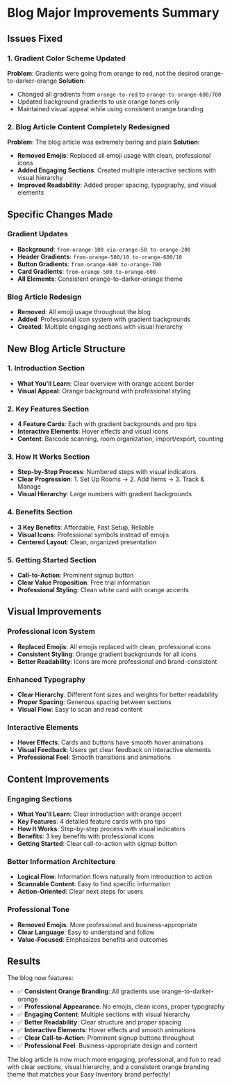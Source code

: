 # Blog Major Improvements Summary

## Issues Fixed

### 1. **Gradient Color Scheme Updated**
**Problem**: Gradients were going from orange to red, not the desired orange-to-darker-orange
**Solution**: 
- Changed all gradients from `orange-to-red` to `orange-to-orange-600/700`
- Updated background gradients to use orange tones only
- Maintained visual appeal while using consistent orange branding

### 2. **Blog Article Content Completely Redesigned**
**Problem**: The blog article was extremely boring and plain
**Solution**: 
- **Removed Emojis**: Replaced all emoji usage with clean, professional icons
- **Added Engaging Sections**: Created multiple interactive sections with visual hierarchy
- **Improved Readability**: Added proper spacing, typography, and visual elements

## Specific Changes Made

### **Gradient Updates**
- **Background**: `from-orange-100 via-orange-50 to-orange-200`
- **Header Gradients**: `from-orange-500/10 to-orange-600/10`
- **Button Gradients**: `from-orange-600 to-orange-700`
- **Card Gradients**: `from-orange-500 to-orange-600`
- **All Elements**: Consistent orange-to-darker-orange theme

### **Blog Article Redesign**
- **Removed**: All emoji usage throughout the blog
- **Added**: Professional icon system with gradient backgrounds
- **Created**: Multiple engaging sections with visual hierarchy

## New Blog Article Structure

### **1. Introduction Section**
- **What You'll Learn**: Clear overview with orange accent border
- **Visual Appeal**: Orange background with professional styling

### **2. Key Features Section**
- **4 Feature Cards**: Each with gradient backgrounds and pro tips
- **Interactive Elements**: Hover effects and visual icons
- **Content**: Barcode scanning, room organization, import/export, counting

### **3. How It Works Section**
- **Step-by-Step Process**: Numbered steps with visual indicators
- **Clear Progression**: 1. Set Up Rooms → 2. Add Items → 3. Track & Manage
- **Visual Hierarchy**: Large numbers with gradient backgrounds

### **4. Benefits Section**
- **3 Key Benefits**: Affordable, Fast Setup, Reliable
- **Visual Icons**: Professional symbols instead of emojis
- **Centered Layout**: Clean, organized presentation

### **5. Getting Started Section**
- **Call-to-Action**: Prominent signup button
- **Clear Value Proposition**: Free trial information
- **Professional Styling**: Clean white card with orange accents

## Visual Improvements

### **Professional Icon System**
- **Replaced Emojis**: All emojis replaced with clean, professional icons
- **Consistent Styling**: Orange gradient backgrounds for all icons
- **Better Readability**: Icons are more professional and brand-consistent

### **Enhanced Typography**
- **Clear Hierarchy**: Different font sizes and weights for better readability
- **Proper Spacing**: Generous spacing between sections
- **Visual Flow**: Easy to scan and read content

### **Interactive Elements**
- **Hover Effects**: Cards and buttons have smooth hover animations
- **Visual Feedback**: Users get clear feedback on interactive elements
- **Professional Feel**: Smooth transitions and animations

## Content Improvements

### **Engaging Sections**
- **What You'll Learn**: Clear introduction with orange accent
- **Key Features**: 4 detailed feature cards with pro tips
- **How It Works**: Step-by-step process with visual indicators
- **Benefits**: 3 key benefits with professional icons
- **Getting Started**: Clear call-to-action with signup button

### **Better Information Architecture**
- **Logical Flow**: Information flows naturally from introduction to action
- **Scannable Content**: Easy to find specific information
- **Action-Oriented**: Clear next steps for users

### **Professional Tone**
- **Removed Emojis**: More professional and business-appropriate
- **Clear Language**: Easy to understand and follow
- **Value-Focused**: Emphasizes benefits and outcomes

## Results

The blog now features:
- ✅ **Consistent Orange Branding**: All gradients use orange-to-darker-orange
- ✅ **Professional Appearance**: No emojis, clean icons, proper typography
- ✅ **Engaging Content**: Multiple sections with visual hierarchy
- ✅ **Better Readability**: Clear structure and proper spacing
- ✅ **Interactive Elements**: Hover effects and smooth animations
- ✅ **Clear Call-to-Action**: Prominent signup buttons throughout
- ✅ **Professional Feel**: Business-appropriate design and content

The blog article is now much more engaging, professional, and fun to read with clear sections, visual hierarchy, and a consistent orange branding theme that matches your Easy Inventory brand perfectly!
